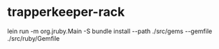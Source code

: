 trapperkeeper-rack
==================
lein run -m org.jruby.Main -S bundle install --path ./src/gems --gemfile ./src/ruby/Gemfile

